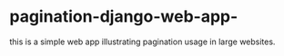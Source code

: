 # pagination-django-web-app-
this is a simple web app illustrating pagination usage in large websites. 
